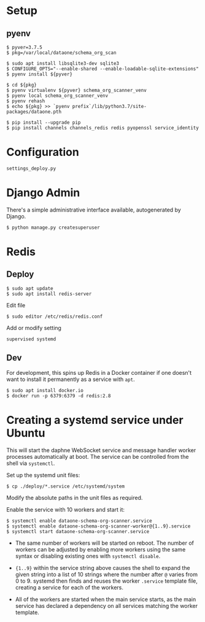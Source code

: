 # Setup

## pyenv

    $ pyver=3.7.5
    $ pkg=/var/local/dataone/schema_org_scan
    
    $ sudo apt install libsqlite3-dev sqlite3
    $ CONFIGURE_OPTS="--enable-shared --enable-loadable-sqlite-extensions"
    $ pyenv install ${pyver}

    $ cd ${pkg}
    $ pyenv virtualenv ${pyver} schema_org_scanner_venv
    $ pyenv local schema_org_scanner_venv
    $ pyenv rehash
    $ echo ${pkg} >> `pyenv prefix`/lib/python3.7/site-packages/dataone.pth

    $ pip install --upgrade pip
    $ pip install channels channels_redis redis pyopenssl service_identity

# Configuration

    settings_deploy.py
    

# Django Admin

There's a simple administrative interface available, autogenerated by Django. 
 
    $ python manage.py createsuperuser

# Redis

## Deploy

    $ sudo apt update
    $ sudo apt install redis-server

Edit file

    $ sudo editor /etc/redis/redis.conf

Add or modify setting

    supervised systemd

## Dev

For development, this spins up Redis in a Docker container if one doesn't want to install it permanently as a service with `apt`.

    $ sudo apt install docker.io
    $ docker run -p 6379:6379 -d redis:2.8

# Creating a systemd service under Ubuntu

This will start the daphne WebSocket service and message handler worker processes automatically at boot. The service can be controlled from the shell via `systemctl`.

Set up the systemd unit files:

    $ cp ./deploy/*.service /etc/systemd/system
    
Modify the absolute paths in the unit files as required.

Enable the service with 10 workers and start it:

    $ systemctl enable dataone-schema-org-scanner.service
    $ systemctl enable dataone-schema-org-scanner-worker@{1..9}.service
    $ systemctl start dataone-schema-org-scanner.service

* The same number of workers will be started on reboot. The number of workers can be adjusted by enabling more workers using the same syntax or disabling existing ones with `systemctl disable`.

* `{1..9}` within the service string above causes the shell to expand the given string into a list of 10 strings where the number after `@` varies from 0 to 9. systemd then finds and reuses the worker `.service` template file, creating a service for each of the workers.
  
* All of the workers are started when the main service starts, as the main service has declared a dependency on all services matching the worker template.
```
